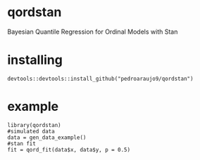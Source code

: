 # qordstan
Bayesian Quantile Regression for Ordinal Models with Stan

# installing 
```{r}
devtools::devtools::install_github("pedroaraujo9/qordstan")
```
# example
```{r}
library(qordstan)
#simulated data
data = gen_data_example()
#stan fit
fit = qord_fit(data$x, data$y, p = 0.5)
```
